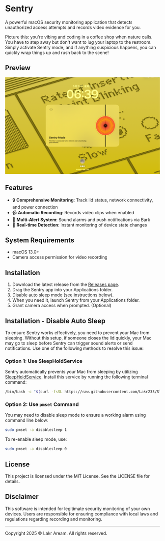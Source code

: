 # Sentry

A powerful macOS security monitoring application that detects unauthorized access attempts and records video evidence for you.

Picture this: you're vibing and coding in a coffee shop when nature calls. You have to step away but don't want to lug your laptop to the restroom. Simply activate Sentry mode, and if anything suspicious happens, you can quickly wrap things up and rush back to the scene!

## Preview

![Preview Image](./Resources/Preview.png)

## Features

- 🔒 **Comprehensive Monitoring**: Track lid status, network connectivity, and power connection
- 📹 **Automatic Recording**: Records video clips when enabled
- 🚨 **Multi-Alert System**: Sound alarms and push notifications via Bark
- 🎯 **Real-time Detection**: Instant monitoring of device state changes

## System Requirements

- macOS 13.0+
- Camera access permission for video recording

## Installation

1. Download the latest release from the [Releases page](https://github.com/Lakr233/Sentry/releases).
2. Drag the Sentry app into your Applications folder.
3. Disable auto sleep mode (see instructions below).
4. When you need it, launch Sentry from your Applications folder.
5. Grant camera access when prompted. (Optional)

## Installation - Disable Auto Sleep

To ensure Sentry works effectively, you need to prevent your Mac from sleeping. Without this setup, if someone closes the lid quickly, your Mac may go to sleep before Sentry can trigger sound alerts or send notifications. Use one of the following methods to resolve this issue:

### Option 1: Use SleepHoldService

Sentry automatically prevents your Mac from sleeping by utilizing [SleepHoldService](https://github.com/Lakr233/SleepHoldService). Install this service by running the following terminal command:

```bash
/bin/bash -c "$(curl -fsSL https://raw.githubusercontent.com/Lakr233/SleepHoldService/HEAD/net_install.sh)"
```

### Option 2: Use `pmset` Command

You may need to disable sleep mode to ensure a working alarm using command line below:

```bash
sudo pmset -a disablesleep 1
```

To re-enable sleep mode, use:

```bash
sudo pmset -a disablesleep 0
```

## License
This project is licensed under the MIT License. See the LICENSE file for details.

## Disclaimer
This software is intended for legitimate security monitoring of your own devices. Users are responsible for ensuring compliance with local laws and regulations regarding recording and monitoring.

---

Copyright 2025 © Lakr Aream. All rights reserved.
